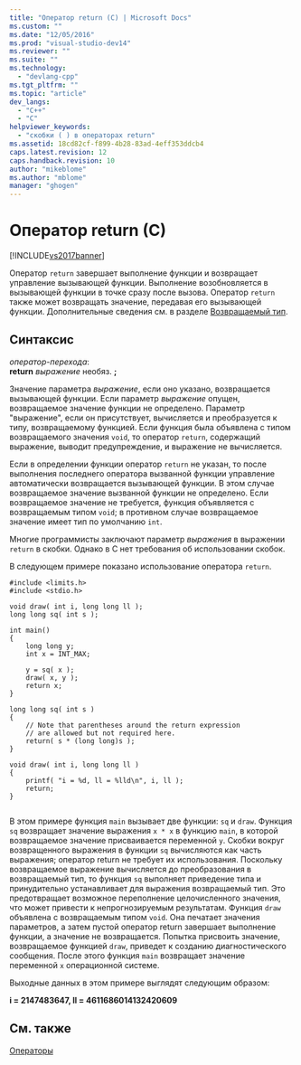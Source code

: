 ```yaml
---
title: "Оператор return (C) | Microsoft Docs"
ms.custom: ""
ms.date: "12/05/2016"
ms.prod: "visual-studio-dev14"
ms.reviewer: ""
ms.suite: ""
ms.technology: 
  - "devlang-cpp"
ms.tgt_pltfrm: ""
ms.topic: "article"
dev_langs: 
  - "C++"
  - "C"
helpviewer_keywords: 
  - "скобки ( ) в операторах return"
ms.assetid: 18cd82cf-f899-4b28-83ad-4eff353ddcb4
caps.latest.revision: 12
caps.handback.revision: 10
author: "mikeblome"
ms.author: "mblome"
manager: "ghogen"
---
```

# Оператор return (C)
[!INCLUDE[vs2017banner](../assembler/inline/includes/vs2017banner.md)]

Оператор `return` завершает выполнение функции и возвращает управление вызывающей функции.  Выполнение возобновляется в вызывающей функции в точке сразу после вызова.  Оператор `return` также может возвращать значение, передавая его вызывающей функции.  Дополнительные сведения см. в разделе [Возвращаемый тип](../Topic/Return%20Type.md).  
  
## Синтаксис  
 *оператор\-перехода*:  
 **return**  *выражение* необяз. **;**  
  
 Значение параметра *выражение*, если оно указано, возвращается вызывающей функции.  Если параметр *выражение* опущен, возвращаемое значение функции не определено.  Параметр "выражение", если он присутствует, вычисляется и преобразуется к типу, возвращаемому функцией.  Если функция была объявлена с типом возвращаемого значения `void`, то оператор `return`, содержащий выражение, выводит предупреждение, и выражение не вычисляется.  
  
 Если в определении функции оператор `return` не указан, то после выполнения последнего оператора вызванной функции управление автоматически возвращается вызывающей функции.  В этом случае возвращаемое значение вызванной функции не определено.  Если возвращаемое значение не требуется, функция объявляется с возвращаемым типом `void`; в противном случае возвращаемое значение имеет тип по умолчанию `int`.  
  
 Многие программисты заключают параметр *выражения* в выражении `return` в скобки.  Однако в C нет требования об использовании скобок.  
  
 В следующем примере показано использование оператора `return`.  
  
```  
#include <limits.h>  
#include <stdio.h>  
  
void draw( int i, long long ll );  
long long sq( int s );  
  
int main()  
{  
    long long y;  
    int x = INT_MAX;  
  
    y = sq( x );  
    draw( x, y );  
    return x;  
}  
  
long long sq( int s )  
{  
    // Note that parentheses around the return expression   
    // are allowed but not required here.  
    return( s * (long long)s );  
}  
  
void draw( int i, long long ll )  
{  
    printf( "i = %d, ll = %lld\n", i, ll );  
    return;  
}  
  
```  
  
 В этом примере функция `main` вызывает две функции: `sq` и `draw`.  Функция `sq` возвращает значение выражения `x * x` в функцию `main`, в которой возвращаемое значение присваивается переменной `y`.  Скобки вокруг возвращенного выражения в функции `sq` вычисляются как часть выражения; оператор return не требует их использования.  Поскольку возвращаемое выражение вычисляется до преобразования в возвращаемый тип, то функция `sq` выполняет приведение типа и принудительно устанавливает для выражения возвращаемый тип. Это предотвращает возможное переполнение целочисленного значения, что может привести к непрогнозируемым результатам.  Функция `draw` объявлена с возвращаемым типом `void`.  Она печатает значения параметров, а затем пустой оператор return завершает выполнение функции, а значение не возвращается.  Попытка присвоить значение, возвращаемое функцией `draw`, приведет к созданию диагностического сообщения.  После этого функция `main` возвращает значение переменной `x` операционной системе.  
  
 Выходные данных в этом примере выглядят следующим образом:  
  
  **i \= 2147483647, ll \= 4611686014132420609**   
## См. также  
 [Операторы](../c-language/statements-c.md)